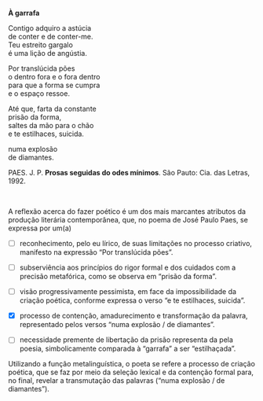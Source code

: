 

**À garrafa**

Contigo adquiro a astúcia\
de conter e de conter-me.\
Teu estreito gargalo\
é uma lição de angústia.

Por translúcida pões\
o dentro fora e o fora dentro\
para que a forma se cumpra\
e o espaço ressoe.

Até que, farta da constante\
prisão da forma,\
saltes da mão para o chão\
e te estilhaces, suicida.

numa explosão\
de diamantes.

PAES. J. P. **Prosas seguidas do odes mínimos**. São Pauto: Cia. das Letras, 1992.

 

A reflexão acerca do fazer poético é um dos mais marcantes atributos da produção literária contemporânea, que, no poema de José Paulo Paes, se expressa por um(a)



- [ ] reconhecimento, pelo eu lírico, de suas limitações no processo criativo, manifesto na expressão “Por translúcida pões”.
- [ ] subserviência aos princípios do rigor formal e dos cuidados com a precisão metafórica, como se observa em “prisão da forma”.
- [ ] visão progressivamente pessimista, em face da impossibilidade da criação poética, conforme expressa o verso “e te estilhaces, suicida”.
- [x] processo de contenção, amadurecimento e transformação da palavra, representado pelos versos “numa explosão / de diamantes”.
- [ ] necessidade premente de libertação da prisão representa da pela poesia, simbolicamente comparada à “garrafa” a ser “estilhaçada”.


Utilizando a função metalinguística, o poeta se refere a processo de criação poética, que se faz por meio da seleção lexical e da contenção formal para, no final, revelar a transmutação das palavras (“numa explosão / de diamantes”).
